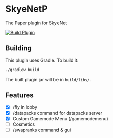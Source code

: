 # SkyeNetP
The Paper plugin for SkyeNet

[![Build Plugin](../../actions/workflows/build.yml/badge.svg)](../../actions/workflows/build.yml)

## Building
This plugin uses Gradle. To build it:
```bash
./gradlew build
```
The built plugin jar will be in `build/libs/`.

## Features
- [x] /fly in lobby
- [x] /datapacks command for datapacks server
- [x] Custom Gamemode Menu (/gamemodemenu)
- [ ] Cosmetics
- [ ] /swapranks command & gui
